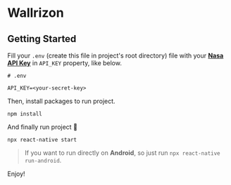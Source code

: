 # Wallrizon

## Getting Started

Fill your `.env` (create this file in project's root directory) file with your [**Nasa API Key**][nasa-api-url] in `API_KEY` property, like below.
```env
# .env

API_KEY=<your-secret-key>
```

Then, install packages to run project.
```
npm install
```

And finally run project 🚀
```
npx react-native start
```

> If you want to run directly on **Android**, so just run `npx react-native run-android`.

Enjoy!

[nasa-api-url]: https://api.nasa.gov/
